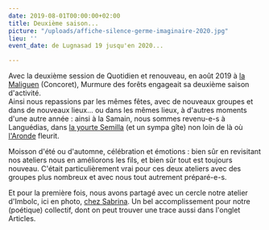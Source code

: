 ```yaml
---
date: 2019-08-01T00:00:00+02:00
title: Deuxième saison...
picture: "/uploads/affiche-silence-germe-imaginaire-2020.jpg"
lieu: ''
event_date: de Lugnasad 19 jusqu'en 2020...

---
```

Avec la deuxième session de Quotidien et renouveau, en août 2019 à [la Maliguen](https://maliguene-broceliande.fr) (Concoret), Murmure des forêts engageait sa deuxième saison d'activité.  
Ainsi nous repassions par les mêmes fêtes, avec de nouveaux groupes et dans de nouveaux lieux... ou dans les mêmes lieux, à d'autres moments d'une autre année : ainsi à la Samain, nous sommes revenu-e-s à Languédias, dans [la yourte Semilla]( "http://yoga-semilla.fr/") (et un sympa gîte) non loin de là où [l'Aronde](https://lesuperflux.fr/2020/06/01/un-collectif-qui-a-lieu/) fleurit.

Moisson d'été ou d'automne, célébration et émotions : bien sûr en revisitant nos ateliers nous en améliorons les fils, et bien sûr tout est toujours nouveau. C'était particulièrement vrai pour ces deux ateliers avec des groupes plus nombreux et avec nous tout autrement préparé-e-s.

Et pour la première fois, nous avons partagé avec un cercle notre atelier d'Imbolc, ici en photo, [chez Sabrina](). Un bel accomplissement pour notre (poétique) collectif, dont on peut trouver une trace aussi dans l'onglet Articles.